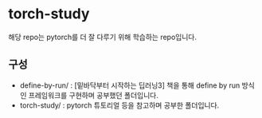 # torch-study

해당 repo는 pytorch를 더 잘 다루기 위해 학습하는 repo입니다.


구성
---
- define-by-run/ : [밑바닥부터 시작하는 딥러닝3] 책을 통해 define by run 방식인 프레임워크를 구현하며 공부했던 폴더입니다.
- torch-study/ : pytorch 튜토리얼 등을 참고하며 공부한 폴더입니다.
